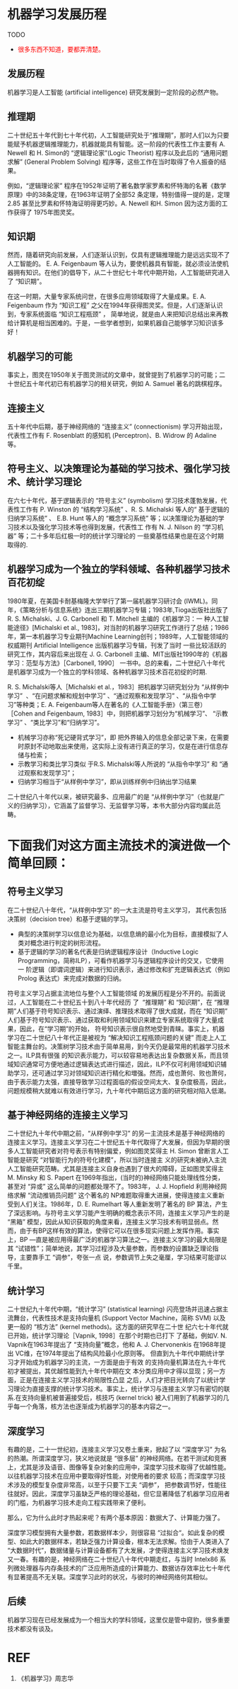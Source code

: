# 机器学习发展历程

TODO

* <span style="color:red;">很多东西不知道，要都弄清楚。</span>

## 发展历程

机器学习是人工智能 (artificial intelligence) 研究发展到一定阶段的必然产物。

## 推理期

二十世纪五十年代到七十年代初，人工智能研究处于“推理期”，那时人们以为只要能赋予机器逻辑推理能力，机器就能具有智能。这一阶段的代表性工作主要有 A. Newell 和 H. Simon的 “逻辑理论家”(Logic Theorist) 程序以及此后的 “通用问题求解” (General Problem Solving) 程序等，这些工作在当时取得了令人振奋的结果。

例如，“逻辑理论家” 程序在1952年证明了著名数学家罗素和怀特海的名著《数学原理》中的38条定理，在1963年证明了全部52 条定理，特别值得一提的是，定理 2.85 甚至比罗素和怀特海证明得更巧妙。A. Newell 和H. Simon 因为这方面的工作获得了 1975年图灵奖。

## 知识期

然而，隨着研究向前发展，人们逐渐认识到，仅具有逻辑推理能力是远远实现不了人工智能的。 E. A. Feigenbaum 等人认为，要使机器具有智能，就必须设法使机器拥有知识。在他们的倡导下，从二十世纪七十年代中期开始，人工智能研究进入了 “知识期”。

在这一时期，大量专家系统问世，在很多应用领域取得了大量成果。E. A. Feigenbaum 作为 “知识工程” 之父在1994年获得图灵奖。但是，人们逐渐认识到，专家系统面临 “知识工程瓶颈” ， 简单地说，就是由人来把知识总结出来再教给计算机是相当困难的。于是，一些学者想到，如果机器自己能够学习知识该多好！


## 机器学习的可能


事实上，图灵在1950年关于图灵测试的文章中，就曾提到了机器学习的可能；二十世纪五十年代初已有机器学习的相关研究，例如 A. Samuel 著名的跳棋程序。


## 连接主义


五十年代中后期，基于神经网络的 “连接主义” (connectionism) 学习开始出现，代表性工作有 F. Rosenblatt 的感知机 (Perceptron)、B. Widrow 的 Adaline 等。


## 符号主义、以决策理论为基础的学习技术、强化学习技术、统计学习理论


在六七十年代，基于逻辑表示的 “符号主义” (symbolism) 学习技术蓬勃发展，代表性工作有 P. Winston 的 “结构学习系统” 、R. S. Michalski 等人的“ 基于逻辑的归纳学习系统” 、 E.B. Hunt 等人的 “概念学习系统” 等；以决策理论为基础的学习技术以及强化学习技术等也得到发展，代表性工 作有 N. J. Nilson 的 “学习机器” 等；二十多年后红极一时的统计学习理论的 一些奠基性结果也是在这个时期取得的.


## 机器学习成为一个独立的学科领域、各种机器学习技术百花初绽


1980年夏，在美国卡耐基梅隆大学举行了第一届机器学习研讨会 (IWML)。同年，《策略分析与信息系统》连出三期机器学习专辑；1983年,Tioga出版社出版了 R. S. Michalski、J. G. Carbonell 和 T. Mitchell 主编的《机器学习：一 种人工智能途径》[Michalski et al., 1983]，对当肘的机器学习研究工作进行了总结；1986年，第一本机器学习专业期刊Machine Learning创刊；1989年，人工智能领域的权威期刊 Artificial Intelligence 出版机器学习专辑，刊发了当时 一些比较活跃的研究工作，其内容后来出现在 J. G. Carbonell 主编、MIT出版社1990年的《机器学习：范型与方法》［Carbonell, 1990］ 一书中。总的来看，二十世纪八十年代是机器学习成为一个独立的学科领域、各种机器学习技术百花初绽的时期.

R. S. Michalski等人［Michalski et al.，1983］把机器学习研究划分为 “从样例中学习”  、“在问题求解和规划中学习” 、“通过观察和发现学习” 、“从指令中学习”等种类；E. A. Feigenbaum等人在著名的《人工智能手册》（第三卷） ［Cohen and Feigenbaum, 1983］中，则把机器学习划分为“机械学习”、 “示教学习” 、“类比学习”和“归纳学习”。




* 机械学习亦称“死记硬背式学习”，即 把外界输入的信息全部记录下来，在需要时原封不动地取出来使用，这实际上没有进行真正的学习，仅是在进行信息存储与检索；
* 示教学习和类比学习类似 于R.S. Michalski等人所说的 “从指令中学习” 和 “通过观察和发现学习”；
* 归纳学习相当于“从样例中学习”，即从训练样例中归纳出学习结果


二十世纪八十年代以来，被研究最多、应用最广的是 “从样例中学习”（也就是广义的归纳学习），它涵盖了监督学习、无监督学习等，本书大部分内容均属此范畴。


# 下面我们对这方面主流技术的演进做一个简单回顾：

## 符号主义学习


在二十世纪八十年代，“从样例中学习” 的一大主流是符号主义学习， 其代表包括决策树（decision tree）和基于逻辑的学习。

* 典型的决策树学习以信息论为基础，以信息熵的最小化为目标，直接模拟了人类对概念进行判定的树形流程。
* 基于逻辑的学习的著名代表是归纳逻辑程序设计（Inductive Logic Programming，简称ILP），可看作机器学习与逻辑程序设计的交叉，它使用一 阶逻辑（即谓词逻辑）来进行知识表示，通过修改和扩充逻辑表达式（例如Prolog 表达式）来完成对数据的归纳。


符号主义学习占据主流地位与整个人工智能领域 的发展历程是分不开的。前面说过，人工智能在二十世纪五十到八十年代经历 了  “推理期” 和 “知识期”，在 “推理期”人们基于符号知识表示、通过演绎、推理技术取得了很大成就，而在 “知识期” 人们基于符号知识表示、通过获取和利用领域知识来建立专家系统取得了大量成果，因此，在“学习期”的开始， 符号知识表示很自然地受到青睐。事实上，机器学习在二十世纪八十年代正是被视为 “解决知识工程瓶颈问题的关键” 而走上人工智能主舞台的。决策树学习技术由于简单易用，到今天仍是最常用的机器学习技术之一。ILP具有很强 的知识表示能力，可以较容易地表达出复杂数据关系，而且领域知识通常可方便地通过逻辑表达式进行描述，因此，ILP不仅可利用领域知识辅助学习，还可通过学习对领域知识进行精化和増强。然而，成也萧何、败也萧何，由于表示能力太强，直接导致学习过程面临的假设空间太大、复杂度极高，因此，问题规模稍大就难以有效进行学习，九十年代中期后这方面的研究相对陷入低潮。


## 基于神经网络的连接主义学习


二十世纪九十年代中期之前，“从样例中学习” 的另一主流技术是基于神经网络的连接主义学习。连接主义学习在二十世纪五十年代取得了大发展，但因为早期的很多人工智能研究者对符号表示有特别偏爱，例如图灵奖得主 H. Simon 曾断言人工智能是研究 “对智能行为的符号化建模”，所以当时连接主 义的研究未被纳入主流人工智能研究范畴。尤其是连接主义自身也遇到了很大的障碍，正如图灵奖得主 M. Minsky 和 S. Papert 在1969年指出，(当时的)神经网络只能处理线性分类，甚至对 “异或” 这么简单的问题都处理不了。1983年， J. J. Hopfield 利用神经网络求解 “流动推销员问题” 这个著名的 NP难题取得重大进展，使得连接主义重新受到人们关注。1986年，D. E. Rumelhart 等人重新发明了著名的 BP 算法，产生了深远影响。与符号主义学习能产生明确的概念表示不同，连接主义学习产生的是 “黑箱” 模型，因此从知识获取的角度来看，连接主义学习技术有明显弱点。然而，由于有BP这样有效的算法，使得它可以在很多现实问题上发挥作用。事实上，BP —直是被应用得最广泛的机器学习算法之一。连接主义学习的最大局限是其 “试错性”；简单地说，其学习过程涉及大量参数，而参数的设置缺乏理论指导，主要靠手工 “调参”，夸张一点 说，参数调节上失之毫厘，学习结果可能谬以千里。


## 统计学习


二十世纪九十年代中期，“统计学习” (statistical learning) 闪亮登场并迅速占据主流舞台，代表性技术是支持向量机 (Support Vector Machine，简称 SVM) 以及更一般的 “核方法” (kernel methods)。这方面的研究早在二十世 纪六七十年代就已开始，统计学习理论［Vapnik, 1998］在那个时期也已打下 了基础，例如V. N. Vapnik在1963年提出了 “支持向量”概念，他和 A. J. Chervonenkis 在1968年提出 VC维，在1974年提出了结构风险最小化原则等。 但直到九十年代中期统计学习才开始成为机器学习的主流，一方面是由于有效 的支持向量机算法在九十年代初才被提出，其优越性能到九十年代中期在文 本分类应用中才得以显现；另一方面，正是在连接主义学习技术的局限性凸显 之后，人们才把目光转向了以统计学习理论为直接支撑的统计学习技术。事实上，统计学习与连接主义学习有密切的联系.在支持向量机被普遍接受后，核技巧 (kernel trick) 被入们用到了机器学习的几乎每一个角落，核方法也逐渐成为机器学习的基本内容之一。


## 深度学习


有趣的是，二十一世纪初，连接主义学习又卷土重来，掀起了以 “深度学习” 为名的热潮。所谓深度学习，狭义地说就是 “很多层” 的神经网络。在若干测试和竞赛上，尤其是涉及语音、图像等复杂对象的应用中，深度学习技术取得了优越性能。以往机器学习技术在应用中要取得好性能，对使用者的要求 较高；而深度学习技术涉及的模型复杂度非常高，以至于只要下工夫 “调参”， 把参数调节好，性能往往就好。因此，深度学习虽缺乏严格的理论基础，但它显著降低了机器学习应用者的门槛，为机器学习技术走向工程实践带来了便利。

那么，它为什么此时才热起来呢？有两个基本原因：数据大了、计算能力强了。

深度学习模型拥有大量参数，若数据样本少，则很容易 “过拟合“。如此复杂的模型、如此大的数据样本，若缺乏强力计算设备，根本无法求解。恰由于人类进入了 “大数据时代”，数据储量与计算设备都有了大发展，才使得连接主义学习技术焕发又一春。有趣的是，神经网络在二十世纪八十年代中期走红，与当时 Intelx86 系列微处理器与内存条技术的广泛应用所造成的计算能力、数据访存效率比七十年代有显著提高不无关联。深度学习此时的状况，与彼时的神经网络何其相似。


## 后续


机器学习现在已经发展成为一个相当大的学科领域，这里仅是管中窥豹，很多重要技术都没有谈及。




# REF

1. 《机器学习》周志华
